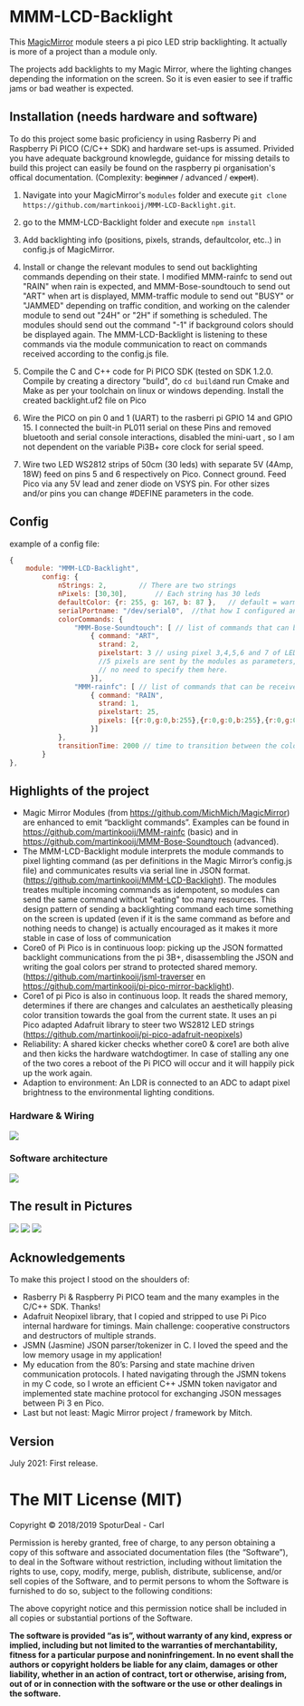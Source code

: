 # MMM-LCD-Backlight

This <a href="https://github.com/MichMich/MagicMirror">MagicMirror</a> module steers a pi pico LED strip backlighting. It actually is more of a project than a module only. 

The projects add backlights to my Magic Mirror, where the lighting  changes depending the information on the screen. So it is even easier to see if traffic jams or bad weather is expected.  


## Installation (needs hardware and software)

To do this project some basic proficiency in using Rasberry Pi and Raspberry Pi PICO (C/C++ SDK) and hardware set-ups is assumed. Privided you have adequate background knowlegde, guidance for missing details to build this project can easily be found on the raspberry pi organisation's offical documentation. (Complexity: ~~beginner~~ / advanced / ~~expert~~). 

1. Navigate into your MagicMirror's `modules` folder and execute `git clone https://github.com/martinkooij/MMM-LCD-Backlight.git`.
2. go to the MMM-LCD-Backlight folder and execute `npm install`
3. Add backlighting info (positions, pixels, strands, defaultcolor, etc..) in config.js of MagicMirror. 
4. Install or change the relevant modules to send out backlighting commands depending on their state. I modified MMM-rainfc to send out "RAIN" when rain is expected, and MMM-Bose-soundtouch to send out "ART" when art is displayed, MMM-traffic module to send out "BUSY" or "JAMMED" depending on traffic condition, and working on the calender module to send out "24H" or "2H" if something is scheduled. The modules should send out the command "-1" if background colors should be displayed again. The MMM-LCD-Backlight is listening to these commands via the module communication to react on commands received according to the config.js file.

5. Compile the C and C++ code for Pi PICO SDK (tested on SDK 1.2.0. Compile by creating a directory "build", do `cd build`and run Cmake and Make as per your toolchain on linux or windows depending. Install the created backlight.uf2 file on Pico
6. Wire the PICO on pin 0 and 1 (UART) to the rasberri pi GPIO 14 and GPIO 15. I connected the built-in PL011 serial on these Pins and removed bluetooth and serial console interactions, disabled the mini-uart , so I am not dependent on the variable Pi3B+ core clock for serial speed.
7. Wire two LED WS2812 strips of 50cm (30 leds) with separate 5V (4Amp, 18W) feed  on pins 5 and 6 respectively on Pico. Connect ground. Feed Pico via any 5V lead and zener diode on VSYS pin. For other sizes and/or pins you can change #DEFINE parameters in the code. 

## Config

example of a config file: 

````javascript
{
	module: "MMM-LCD-Backlight",
		config: {
			nStrings: 2,  		// There are two strings
			nPixels: [30,30],		// Each string has 30 leds
			defaultColor: {r: 255, g: 167, b: 87 },   // default = warm white 2700K
			serialPortname: "/dev/serial0",  //that how I configured and named the serial port on my RASP PI3B+ towards the PICO
			colorCommands: {
				"MMM-Bose-Soundtouch": [ // list of commands that can be received from MMM-Bose-Soundtouch
					{ command: "ART",
					  strand: 2,
					  pixelstart: 3 // using pixel 3,4,5,6 and 7 of LEDstring 2. 
					  //5 pixels are sent by the modules as parameters, depending on dominant colors of the art
					  // no need to specify them here. 
					}],
				"MMM-rainfc": [ // list of commands that can be received from MMM-rainfc
					{ command: "RAIN",
					  strand: 1,
					  pixelstart: 25,
					  pixels: [{r:0,g:0,b:255},{r:0,g:0,b:255},{r:0,g:0,b:255}]  // three blue pixels when rain is expected
					}]
			},	
			transitionTime: 2000 // time to transition between the colors. 
		}
},
````

## Highlights of the project
- Magic Mirror Modules (from https://github.com/MichMich/MagicMirror) are enhanced to emit “backlight commands”. Examples can be found in https://github.com/martinkooij/MMM-rainfc (basic) and in https://github.com/martinkooij/MMM-Bose-Soundtouch (advanced).
- The MMM-LCD-Backlight module interprets the module commands to pixel lighting command (as per definitions in the Magic Mirror’s config.js file) and communicates results via serial line in JSON format.  (https://github.com/martinkooij/MMM-LCD-Backlight). 
The modules treates multiple incoming commands as idempotent, so modules can send the same command without "eating" too many resources. This design pattern of sending a backlighting command each time something on the screen is updated (even if it is the same command as before and nothing needs to change) is actually encouraged as it makes it more stable in case of loss of communication 
- Core0 of Pi Pico is in continuous loop: picking up the JSON formatted backlight communications from the pi 3B+, disassembling the JSON and writing the goal colors per strand to protected shared memory. (https://github.com/martinkooij/jsml-traverser en https://github.com/martinkooij/pi-pico-mirror-backlight). 
- Core1 of pi Pico is also in continuous loop. It reads the shared memory, determines if there are changes and calculates an aesthetically pleasing color transition towards the goal from the current state. It uses an pi Pico adapted Adafruit library to steer two WS2812 LED strings (https://github.com/martinkooij/pi-pico-adafruit-neopixels) 
- Reliability: A shared kicker checks whether core0 & core1 are both alive and then kicks the hardware watchdogtimer. In case of stalling any one of the two cores a reboot of the Pi PICO will occur and it will happily pick up the work again.  
- Adaption to environment: An LDR is connected to an ADC to adapt  pixel brightness to the environmental lighting conditions. 

### Hardware & Wiring
![](pictures/S1.png)

### Software architecture
![](pictures/S2.png)

## The result in Pictures

![](pictures/P1.png) ![](pictures/P2.png) ![](pictures/P3.png)


## Acknowledgements
To make this project I stood on the shoulders of:
- Rasberry Pi & Raspberry Pi PICO team and the many examples in the C/C++ SDK. Thanks!
- Adafruit Neopixel library, that I copied and stripped to use Pi Pico internal hardware for timings. Main challenge: cooperative constructors and destructors of multiple strands. 
- JSMN (Jasmine) JSON parser/tokenizer in C. I loved the speed and the low memory usage in my application!
- My education from the 80’s: Parsing and state machine driven communication protocols. I hated navigating through the JSMN tokens in my C code, so I wrote an efficient C++ JSMN token navigator and implemented state machine protocol for exchanging JSON messages between Pi 3 en Pico. 
- Last but not least: Magic Mirror project / framework by Mitch. 


## Version
July 2021: First release.

The MIT License (MIT)
=====================

Copyright © 2018/2019 SpoturDeal - Carl 

Permission is hereby granted, free of charge, to any person
obtaining a copy of this software and associated documentation
files (the “Software”), to deal in the Software without
restriction, including without limitation the rights to use,
copy, modify, merge, publish, distribute, sublicense, and/or sell
copies of the Software, and to permit persons to whom the
Software is furnished to do so, subject to the following
conditions:

The above copyright notice and this permission notice shall be
included in all copies or substantial portions of the Software.

**The software is provided “as is”, without warranty of any kind, express or implied, including but not limited to the warranties of merchantability,
fitness for a particular purpose and noninfringement. In no event shall the authors or copyright holders be liable for any claim, damages or other liability,
whether in an action of contract, tort or otherwise, arising from, out of or in connection with the software or the use or other dealings in the software.**
